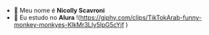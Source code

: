 - 👋 Meu nome é **Nicolly Scavroni**
- 👀 Eu estudo no **Alura**
  !(https://giphy.com/clips/TikTokArab-funny-monkey-monkyes-KIkMr3LIy5lpG5cYjf
)
